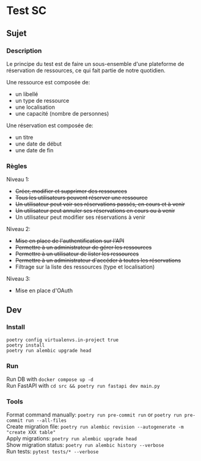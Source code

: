# Test SC

## Sujet
### Description
Le principe du test est de faire un sous-ensemble d'une plateforme de réservation de ressources, ce qui fait partie de notre quotidien.

Une ressource est composée de:
* un libellé
* un type de ressource
* une localisation
* une capacité (nombre de personnes)

Une réservation est composée de:
* un titre
* une date de début
* une date de fin

### Règles
Niveau 1:
* ~~Créer, modifier et supprimer des ressources~~
* ~~Tous les utilisateurs peuvent réserver une ressource~~
* ~~Un utilisateur peut voir ses réservations passés, en cours et à venir~~
* ~~Un utilisateur peut annuler ses réservations en cours ou à venir~~
* Un utilisateur peut modifier ses réservations à venir

Niveau 2:
* ~~Mise en place de l'authentification sur l'API~~
* ~~Permettre à un administrateur de gérer les ressources~~
* ~~Permettre à un utilisateur de lister les ressources~~
* ~~Permettre à un administrateur d'accéder à toutes les réservations~~
* Filtrage sur la liste des ressources (type et localisation)

Niveau 3:
- Mise en place d'OAuth

## Dev
### Install
`poetry config virtualenvs.in-project true`\
`poetry install`\
`poetry run alembic upgrade head`

### Run
Run DB with `docker compose up -d`\
Run FastAPI with `cd src && poetry run fastapi dev main.py`

### Tools
Format command manually: `poetry run pre-commit run` or `poetry run pre-commit run --all-files`\
Create migration file: `poetry run alembic revision --autogenerate -m "create XXX table"`\
Apply migrations: `poetry run alembic upgrade head`\
Show migration status: `poetry run alembic history --verbose`\
Run tests: `pytest tests/* --verbose`
